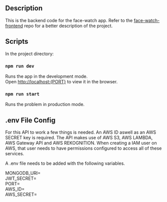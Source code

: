 ## Description

This is the backend code for the face-watch app. Refer to the [face-watch-frontend](https://github.com/EstianD/face-watch-react) repo for a better description of the project.

## Scripts

In the project directory:

### `npm run dev`

Runs the app in the development mode.<br />
Open [http://localhost:{PORT}](http://localhost:{PORT}) to view it in the browser.

### `npm run start`

Runs the problem in production mode.

## .env File Config

For this API to work a few things is needed. An AWS ID aswell as an AWS SECRET key is required. The API makes use of AWS S3, AWS LAMBDA, AWS Gateway API and AWS REKOGNITION. When creating a IAM user on AWS, that user needs to have permissions configured to access all of these services.

A .env file needs to be added with the following variables.

MONGODB_URI=<br/>
JWT_SECRET=<br/>
PORT=<br/>
AWS_ID=<br/>
AWS_SECRET=
